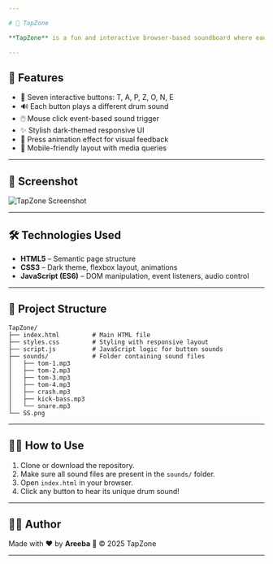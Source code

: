 ```yaml
---

# 🎵 TapZone

**TapZone** is a fun and interactive browser-based soundboard where each letter of the word **TAPZONE** plays a unique drum sound. Created for both entertainment and practice, this project helps beginners understand **DOM manipulation**, **event handling**, and **audio integration** in JavaScript.

---
```


## 🚀 Features

* 🎹 Seven interactive buttons: T, A, P, Z, O, N, E
* 🔊 Each button plays a different drum sound
* 🖱️ Mouse click event-based sound trigger
* ✨ Stylish dark-themed responsive UI
* 🖤 Press animation effect for visual feedback
* 📱 Mobile-friendly layout with media queries

---

## 📸 Screenshot

![TapZone Screenshot]()

---

## 🛠️ Technologies Used

* **HTML5** – Semantic page structure
* **CSS3** – Dark theme, flexbox layout, animations
* **JavaScript (ES6)** – DOM manipulation, event listeners, audio control

---

## 📂 Project Structure

```text
TapZone/
├── index.html         # Main HTML file
├── styles.css         # Styling with responsive layout
├── script.js          # JavaScript logic for button sounds
├── sounds/            # Folder containing sound files
│   ├── tom-1.mp3
│   ├── tom-2.mp3
│   ├── tom-3.mp3
│   ├── tom-4.mp3
│   ├── crash.mp3
│   ├── kick-bass.mp3
│   └── snare.mp3
└── SS.png             
```

---

## 👩‍💻 How to Use

1. Clone or download the repository.
2. Make sure all sound files are present in the `sounds/` folder.
3. Open `index.html` in your browser.
4. Click any button to hear its unique drum sound!

---

## 🧑‍🎨 Author

Made with ❤️ by **Areeba** 🎵
© 2025 TapZone

---
